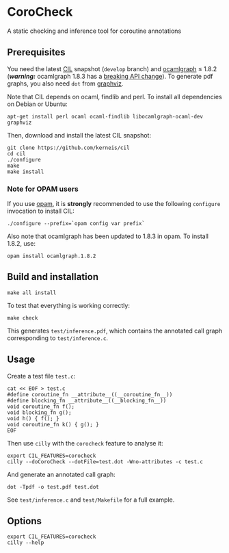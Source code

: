 # CoroCheck

A static checking and inference tool for coroutine annotations

## Prerequisites

You need the latest [CIL](http://ocaml.org/) snapshot (`develop` branch) and
[ocamlgraph](http://ocamlgraph.lri.fr/) ≤ 1.8.2 (***warning:*** ocamlgraph 1.8.3 has a
[breaking API change](https://github.com/backtracking/ocamlgraph/issues/3)).
To generate pdf graphs, you also need `dot` from
[graphviz](http://www.graphviz.org/).

Note that CIL depends on ocaml, findlib and perl.
To install all dependencies on Debian or Ubuntu:
```
apt-get install perl ocaml ocaml-findlib libocamlgraph-ocaml-dev graphviz
```

Then, download and install the latest CIL snapshot:
```
git clone https://github.com/kerneis/cil
cd cil
./configure
make
make install
```

### Note for OPAM users

If you use [opam](http://opam.ocamlpro.com/), it is **strongly**
recommended to use the following `configure` invocation to install CIL:

```
./configure --prefix=`opam config var prefix`
```

Also note that ocamlgraph has been updated to 1.8.3 in opam. To install 1.8.2,
use:

```
opam install ocamlgraph.1.8.2
```

## Build and installation

```
make all install
```

To test that everything is working correctly:
```
make check
```
This generates `test/inference.pdf`, which contains the annotated call graph
corresponding to `test/inference.c`.

## Usage

Create a test file `test.c`:
```
cat << EOF > test.c
#define coroutine_fn __attribute__((__coroutine_fn__))
#define blocking_fn __attribute__((__blocking_fn__))
void coroutine_fn f();
void blocking_fn g();
void h() { f(); }
void coroutine_fn k() { g(); }
EOF
```

Then use `cilly` with the `corocheck` feature to analyse it:
```
export CIL_FEATURES=corocheck
cilly --doCoroCheck --dotFile=test.dot -Wno-attributes -c test.c
```

And generate an annotated call graph:
```
dot -Tpdf -o test.pdf test.dot
```
See `test/inference.c` and `test/Makefile` for a full example.

## Options

```
export CIL_FEATURES=corocheck
cilly --help
```

